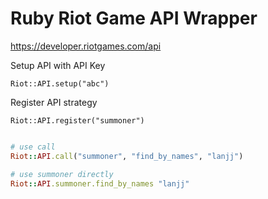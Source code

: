 Ruby Riot Game API Wrapper
========

https://developer.riotgames.com/api

Setup API with API Key

`Riot::API.setup("abc")`


Register API strategy

`Riot::API.register("summoner")`


```Ruby

# use call
Riot::API.call("summoner", "find_by_names", "lanjj")

# use summoner directly
Riot::API.summoner.find_by_names "lanjj"

```
